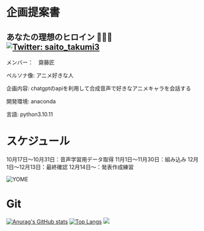 ﻿# 企画提案書

## あなたの理想のヒロイン 💩🤢🤮　[![Twitter: saito_takumi3](https://img.shields.io/twitter/follow/saito_takumi3?style=social)](https://twitter.com/saito_takumi3) 

メンバー：　齋藤匠

ペルソナ像:
アニメ好きな人

企画内容:
chatgptのapiを利用して合成音声で好きなアニメキャラを会話する

開発環境:
anaconda

言語:
python3.10.11

# スケジュール

10月17日～10月31日：音声学習用データ取得
11月1日～11月30日：組み込み
12月1日～12月13日：最終確認
12月14日～：発表作成練習



![YOME](https://j.gifs.com/jYNZqy.gif?width)

# Git
[![Anurag's GitHub stats](https://github-readme-stats.vercel.app/api?username=itc-n22010&theme=yeblu)](https://github.com/anuraghazra/github-readme-stats) [![Top Langs](https://github-readme-stats.vercel.app/api/top-langs/?username=itc-n22010&layout=compact&theme=yeblu)](https://github.com/anuraghazra/github-readme-stats)
![](http://github-profile-summary-cards.vercel.app/api/cards/profile-details?username=itc-n22010&theme=yeblu) 
